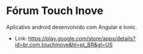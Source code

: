 # 	Fórum Touch Inove
Aplicativo android desenvolvido com Angular e Ionic.
- Link: https://play.google.com/store/apps/details?id=br.com.touchinove&hl=pt_BR&gl=US
